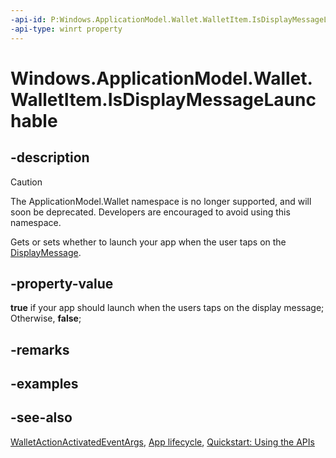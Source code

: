 ```yaml
---
-api-id: P:Windows.ApplicationModel.Wallet.WalletItem.IsDisplayMessageLaunchable
-api-type: winrt property
---
```


<!-- Property syntax
public bool IsDisplayMessageLaunchable { get;  set; }
-->

# Windows.ApplicationModel.Wallet.WalletItem.IsDisplayMessageLaunchable

## -description
> [!CAUTION]
> The ApplicationModel.Wallet namespace is no longer supported, and will soon be deprecated. Developers are encouraged to avoid using this namespace.

Gets or sets whether to launch your app when the user taps on the [DisplayMessage](walletitem_displaymessage.md).

## -property-value
**true** if your app should launch when the users taps on the display message; Otherwise, **false**;

## -remarks

## -examples

## -see-also
[WalletActionActivatedEventArgs](../windows.applicationmodel.activation/walletactionactivatedeventargs.md), [App lifecycle](/windows/uwp/launch-resume/app-lifecycle), [Quickstart: Using the   APIs](/previous-versions/windows/apps/dn631257(v=win.10))
